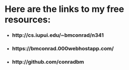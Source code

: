 <h1> Here are the links to my free resources: </h1>
<ul>
<li>
<h3>http://cs.iupui.edu/~bmconrad/n341</h3>
</li>
<li>
<h3>https://bmconrad.000webhostapp.com/</h3>
</li>
<li>
<h3>http://github.com/conradbm</h3>
</li>
</ul>
